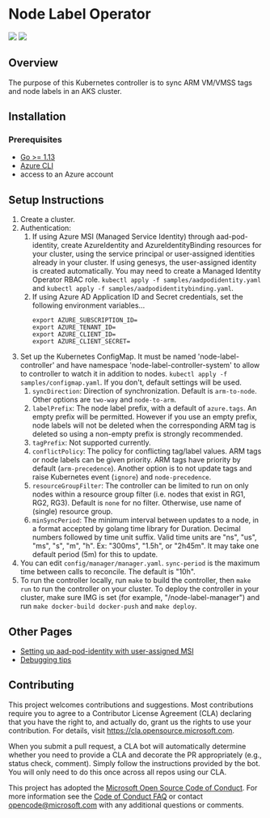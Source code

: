 # Node Label Operator

![](https://github.com/Azure/node-label-operator/workflows/CI/badge.svg) ![](https://github.com/Azure/node-label-operator/workflows/E2E/badge.svg)

## Overview

The purpose of this Kubernetes controller is to sync ARM VM/VMSS tags and node labels in an AKS cluster.

## Installation

### Prerequisites
- [Go >= 1.13](https://golang.org/dl/)
- [Azure CLI](https://docs.microsoft.com/en-us/cli/azure/install-azure-cli?view=azure-cli-latest)
- access to an Azure account

## Setup Instructions

1. Create a cluster.
2. Authentication:
    1. If using Azure MSI (Managed Service Identity) through aad-pod-identity, create AzureIdentity and AzureIdentityBinding resources for your cluster,
    using the service principal or user-assigned identities already in your cluster. If using genesys, the user-assigned identity is created automatically.
    You may need to create a Managed Identity Operator RBAC role. `kubectl apply -f samples/aadpodidentity.yaml` and `kubectl apply -f samples/aadpodidentitybinding.yaml`.
    2. If using Azure AD Application ID and Secret credentials, set the following environment variables...
        ```
        export AZURE_SUBSCRIPTION_ID=
        export AZURE_TENANT_ID=
        export AZURE_CLIENT_ID=
        export AZURE_CLIENT_SECRET=
        ```
2. Set up the Kubernetes ConfigMap. It must be named 'node-label-controller' and have namespace 'node-label-controller-system' to allow to controller to
watch it in addition to nodes. `kubectl apply -f samples/configmap.yaml`. If you don't, default settings will be used.
    1. `syncDirection`: Direction of synchronization. Default is `arm-to-node`. Other options are `two-way` and `node-to-arm`. 
    2. `labelPrefix`: The node label prefix, with a default of `azure.tags`. An empty prefix will be permitted. However if you use an empty prefix, node labels
    will not be deleted when the corresponding ARM tag is deleted so using a non-empty prefix is strongly recommended.
    3. `tagPrefix`: Not supported currently. 
    4. `conflictPolicy`: The policy for conflicting tag/label values. ARM tags or node labels can be given priority. ARM tags have priority by default
    (`arm-precedence`). Another option is to not update tags and raise Kubernetes event (`ignore`) and `node-precedence`.
    5. `resourceGroupFilter`: The controller can be limited to run on only nodes within a resource group filter (i.e. nodes that exist in RG1, RG2, RG3).
    Default is `none` for no filter. Otherwise, use name of (single) resource group.
    6. `minSyncPeriod`: The minimum interval between updates to a node, in a format accepted by golang time library for Duration. Decimal numbers followed by
    time unit suffix. Valid time units are "ns", "us", "ms", "s", "m", "h". Ex: "300ms", "1.5h", or "2h45m". It may take one default period (5m) for this
    to update.
3. You can edit `config/manager/manager.yaml`. `sync-period` is the maximum time between calls to reconcile. The default is "10h".
4. To run the controller locally, run `make` to build the controller, then `make run` to run the controller on your cluster.
To deploy the controller in your cluster, make sure IMG is set (for example, "<github-username>/node-label-manager") and run `make docker-build docker-push` and `make deploy`.

## Other Pages

- [Setting up aad-pod-identity with user-assigned MSI](https://github.com/Azure/node-label-operator/blob/master/docs/aadpodidentity.md)
- [Debugging tips](https://github.com/Azure/node-label-operator/blob/master/docs/debugging.md)

## Contributing

This project welcomes contributions and suggestions.  Most contributions require you to agree to a
Contributor License Agreement (CLA) declaring that you have the right to, and actually do, grant us
the rights to use your contribution. For details, visit https://cla.opensource.microsoft.com.

When you submit a pull request, a CLA bot will automatically determine whether you need to provide
a CLA and decorate the PR appropriately (e.g., status check, comment). Simply follow the instructions
provided by the bot. You will only need to do this once across all repos using our CLA.

This project has adopted the [Microsoft Open Source Code of Conduct](https://opensource.microsoft.com/codeofconduct/).
For more information see the [Code of Conduct FAQ](https://opensource.microsoft.com/codeofconduct/faq/) or
contact [opencode@microsoft.com](mailto:opencode@microsoft.com) with any additional questions or comments.
